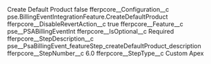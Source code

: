 <?xml version="1.0" encoding="UTF-8"?>
<CustomMetadata xmlns="http://soap.sforce.com/2006/04/metadata" xmlns:xsi="http://www.w3.org/2001/XMLSchema-instance" xmlns:xsd="http://www.w3.org/2001/XMLSchema">
    <label>Create Default Product</label>
    <protected>false</protected>
    <values>
        <field>fferpcore__Configuration__c</field>
        <value xsi:type="xsd:string">pse.BillingEventIntegrationFeature.CreateDefaultProduct</value>
    </values>
    <values>
        <field>fferpcore__DisableRevertAction__c</field>
        <value xsi:type="xsd:boolean">true</value>
    </values>
    <values>
        <field>fferpcore__Feature__c</field>
        <value xsi:type="xsd:string">pse__PSABillingEventInt</value>
    </values>
    <values>
        <field>fferpcore__IsOptional__c</field>
        <value xsi:type="xsd:string">Required</value>
    </values>
    <values>
        <field>fferpcore__StepDescription__c</field>
        <value xsi:type="xsd:string">pse__PsaBillingEvent_featureStep_createDefaultProduct_description</value>
    </values>
    <values>
        <field>fferpcore__StepNumber__c</field>
        <value xsi:type="xsd:double">6.0</value>
    </values>
    <values>
        <field>fferpcore__StepType__c</field>
        <value xsi:type="xsd:string">Custom Apex</value>
    </values>
</CustomMetadata>
